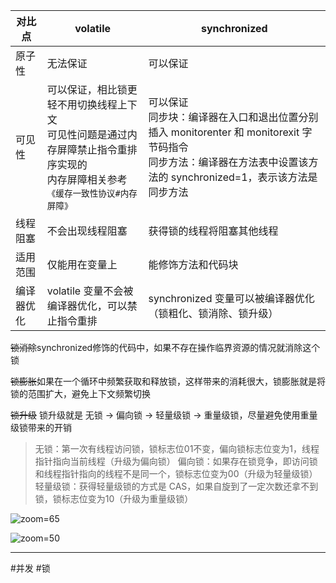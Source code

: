 | 对比点     | **volatile**                                                 | **synchronized**                                             |
| ---------- | ------------------------------------------------------------ | ------------------------------------------------------------ |
| 原子性     | 无法保证                                                     | 可以保证                                                     |
| 可见性     | 可以保证，相比锁更轻不用切换线程上下文<br />可见性问题是通过内存屏障禁止指令重排序实现的<br />内存屏障相关参考`《缓存一致性协议#内存屏障》` | 可以保证<br />同步块：编译器在入口和退出位置分别插入 monitorenter 和 monitorexit 字节码指令<br />同步方法：编译器在方法表中设置该方法的 synchronized=1，表示该方法是同步方法 |
| 线程阻塞   | 不会出现线程阻塞                                             | 获得锁的线程将阻塞其他线程                                   |
| 适用范围   | 仅能用在变量上                                               | 能修饰方法和代码块                                           |
| 编译器优化 | volatile 变量不会被编译器优化，可以禁止指令重排              | synchronized 变量可以被编译器优化（锁粗化、锁消除、锁升级）  |

~~锁消除~~synchronized修饰的代码中，如果不存在操作临界资源的情况就消除这个锁

~~锁膨胀~~如果在一个循环中频繁获取和释放锁，这样带来的消耗很大，锁膨胀就是将锁的范围扩大，避免上下文频繁切换

~~锁升级~~ 锁升级就是 无锁 → 偏向锁 → 轻量级锁 → 重量级锁，尽量避免使用重量级锁带来的开销

> 无锁：第一次有线程访问锁，锁标志位01不变，偏向锁标志位变为1，线程指针指向当前线程（升级为偏向锁）
> 偏向锁：如果存在锁竞争，即访问锁和线程指针指向的线程不是同一个，锁标志位变为00（升级为轻量级锁）
> 轻量级锁：获得轻量级锁的方式是 CAS，如果自旋到了一定次数还拿不到锁，锁标志位变为10（升级为重量级锁）

![zoom=65](Pasted%20image%2020231218161811.png)

![zoom=50](Pasted%20image%2020231218161847.png)

-----

#并发 #锁
